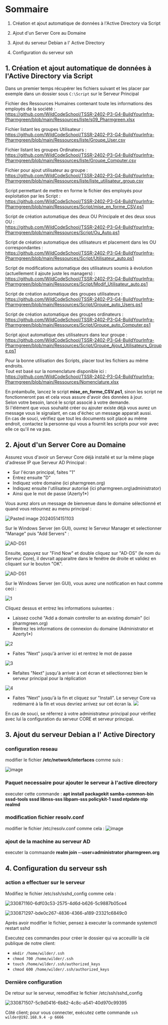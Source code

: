 # **Sommaire**

1) Création et ajout automatique de données à l'Active Directory via Script

2) Ajout d'un Server Core au Domaine

3) Ajout du serveur Debian a l' Active Directory

4) Configuration du serveur ssh


## **1.  Création et ajout automatique de données à l'Active Directory via Script**

Dans un premier temps récupérer les fichiers suivant et les placer par exemple dans un dossier sous `C:\Script` sur le Serveur Principal

Fichier des Ressources Humaines contenant toute les informations des employés de la société :  
https://github.com/WildCodeSchool/TSSR-2402-P3-G4-BuildYourInfra-Pharmgreen/blob/main/Ressources/liste/s09_Pharmgreen.xlsx

Fichier listant les groupes Utilisateur :  
https://github.com/WildCodeSchool/TSSR-2402-P3-G4-BuildYourInfra-Pharmgreen/blob/main/Ressources/liste/Groupe_User.csv

Fichier listant les groupes Ordinateurs :  
https://github.com/WildCodeSchool/TSSR-2402-P3-G4-BuildYourInfra-Pharmgreen/blob/main/Ressources/liste/Groupe_Computer.csv

Fichier pour ajout utilisateur au groupe :  
https://github.com/WildCodeSchool/TSSR-2402-P3-G4-BuildYourInfra-Pharmgreen/blob/main/Ressources/liste/liste_utilisateur_group.csv

Script permettant de mettre en forme le fichier des employés pour exploitation par les Script :  
https://github.com/WildCodeSchool/TSSR-2402-P3-G4-BuildYourInfra-Pharmgreen/blob/main/Ressources/Script/mise_en_forme_CSV.ps1

Script de création automatique des deux OU Principale et des deux sous OU :   
https://github.com/WildCodeSchool/TSSR-2402-P3-G4-BuildYourInfra-Pharmgreen/blob/main/Ressources/Script/Ou_Auto.ps1

Script de création automatique des utilisateurs et placement dans les OU correspondantes :  
https://github.com/WildCodeSchool/TSSR-2402-P3-G4-BuildYourInfra-Pharmgreen/blob/main/Ressources/Script/Utilisateur_auto.ps1

Script de modifications automatique des utilisateurs soumis à évolution (actuellement il ajoute juste les managers) :  
https://github.com/WildCodeSchool/TSSR-2402-P3-G4-BuildYourInfra-Pharmgreen/blob/main/Ressources/Script/Modif_Utilisateur_auto.ps1

Script de création automatique des groupes utilisateurs :  
https://github.com/WildCodeSchool/TSSR-2402-P3-G4-BuildYourInfra-Pharmgreen/blob/main/Ressources/Script/Groupe_auto_Users.ps1

Script de création automatique des groupes ordinateurs :  
https://github.com/WildCodeSchool/TSSR-2402-P3-G4-BuildYourInfra-Pharmgreen/blob/main/Ressources/Script/Groupe_auto_Computer.ps1

Script ajout automatique des utilisateurs dans leur groupe :  
https://github.com/WildCodeSchool/TSSR-2402-P3-G4-BuildYourInfra-Pharmgreen/blob/main/Ressources/Script/Groupe_Ajout_Utilisateurs_Groupe.ps1

Pour la bonne utilisation des Scripts, placer tout les fichiers au même endroits.  
Tout est basé sur la nomenclature disponible ici :
https://github.com/WildCodeSchool/TSSR-2402-P3-G4-BuildYourInfra-Pharmgreen/blob/main/Ressources/Nomenclature.xlsx

En préambulle, lancez le script **mise_en_forme_CSV.ps1**, sinon les script ne fonctionneront pas et cela vous assure d'avoir des données à jour.  
Selon votre besoin, lancé le script associé à votre demande.  
Si l'élément que vous souhaité créer ou ajouter existe déjà vous aurez un message vous le signalant, en cas d'échec un message apparait aussi.  
En cas de souci, vérifiez que tout les documents soit placé au même endroit, contactez la personne qui vous a fournit les scripts pour voir avec elle ce qu'il ne va pas.


## **2. Ajout d'un Server Core au Domaine**

Assurez vous d'avoir un Serveur Core déjà installé et sur la même plage d'adresse IP que Serveur AD Principal :

- Sur l'écran principal, faites "1"
- Entrez ensuite "D"
- Indiquez votre domaine (ici pharmgreen.org)
- Indiquez ensuite l'utilisateur autorisé (ici pharmgreen.org\administrator)
- Ainsi que le mot de passe (Azerty1*)

Vous aurez alors un message de bienvenue dans le domaine sélectionné et quand vous retournez au menu principal :

![Pasted image 20240514151103](https://github.com/WildCodeSchool/TSSR-2402-P3-G4-BuildYourInfra-Pharmgreen/assets/161329881/2ffd38f0-506c-45e3-8b27-62fdcb541684)

Sur le Windows Server (en GUI), ouvrez le Serveur Manager et selectionner "Manage" puis "Add Servers" :

![AD-DS1](https://github.com/WildCodeSchool/TSSR-2402-P3-G4-BuildYourInfra-Pharmgreen/assets/159529274/fd69ae44-3826-45d9-aea5-8b45ea717e74)  

Ensuite, appuyez sur "Find Now" et double cliquez sur "AD-DS" (le nom du Serveur Core), il devrait apparaitre dans le fenêtre de droite et validez en cliquant sur le bouton "OK".  

![AD-DS1](https://github.com/WildCodeSchool/TSSR-2402-P3-G4-BuildYourInfra-Pharmgreen/assets/159529274/992776d8-5ccf-42c9-9c51-18f1a64f4346)

Sur le Windows Server (en GUI), vous aurez une notification en haut comme ceci :

![1](https://github.com/WildCodeSchool/TSSR-2402-P3-G4-BuildYourInfra-Pharmgreen/assets/161329881/f5720148-2f75-457c-a95e-1bcc64d2c5bf)

Cliquez dessus et entrez les informations suivantes :
- Laissez coché "Add a domain controller to an existing domain" (ici pharmgreen.org)
- Rentrez les informations de connexion du domaine (Administrator et Azerty1*)

![2](https://github.com/WildCodeSchool/TSSR-2402-P3-G4-BuildYourInfra-Pharmgreen/assets/161329881/0da59abf-96a5-457a-8637-ca9407114ca7)

- Faites "Next" jusqu'à arriver ici et rentrez le mot de passe
  
![3](https://github.com/WildCodeSchool/TSSR-2402-P3-G4-BuildYourInfra-Pharmgreen/assets/161329881/2e39ce4e-a5d1-4f91-a8ed-01cafab1e843)

- Refaites "Next" jusqu'à arriver à cet écran et sélectionnez bien le serveur principal pour la réplication

 ![4](https://github.com/WildCodeSchool/TSSR-2402-P3-G4-BuildYourInfra-Pharmgreen/assets/161329881/2b005c4c-c1bc-4f2d-b3df-b2394efd159c)

- Faites "Next" jusqu'à la fin et cliquez sur "Install". Le serveur Core va redémarré à la fin et vous devriez arrivez sur cet écran la.
![](https://github.com/WildCodeSchool/TSSR-2402-P3-G4-BuildYourInfra-Pharmgreen/assets/159529274/cf95cd2b-80eb-4ca7-8c58-37adb9189431)

En cas de souci, se réferrez à votre administrateur principal pour vérifiez avec lui la configuration du serveur CORE et serveur principal.


## **3. Ajout du serveur Debian a l' Active Directory**

### configuration reseau

modifier le fichier **/etc/network/interfaces** comme suis :

![image](https://github.com/WildCodeSchool/TSSR-2402-P3-G4-BuildYourInfra-Pharmgreen/assets/81968235/78b1ea49-a209-4c33-bce3-5b6be1eb875f)


### Paquet necessaire pour ajouter le serveur à l'active directory

executer cette commande : **apt install packagekit samba-common-bin sssd-tools sssd libnss-sss libpam-sss policykit-1 sssd ntpdate ntp realmd**

### modification fichier resolv.conf

modifier le fichier /etc/resolv.conf comme cela :
![image](https://github.com/WildCodeSchool/TSSR-2402-P3-G4-BuildYourInfra-Pharmgreen/assets/81968235/78eac284-8141-4177-b7e4-34eb29467984)


### ajout de la machine au serveur AD

executer la commaande **realm join --user=administrator pharmgreen.org**


## **4. Configuration du serveur ssh**

### action a effectuer sur le serveur

Modifiez le fichier /etc/ssh/sshd_config comme cela :

![330871160-6df03c53-2575-4d6d-b626-5c9887b05ce4](https://github.com/WildCodeSchool/TSSR-2402-P3-G4-BuildYourInfra-Pharmgreen/assets/81968235/8dda6de4-7d39-4f56-8ca0-3fe505ba92fa)

![330871297-bde0c267-4836-4366-a189-23321c6849c0](https://github.com/WildCodeSchool/TSSR-2402-P3-G4-BuildYourInfra-Pharmgreen/assets/81968235/7f4cc67e-f1d8-4894-b7ca-f2f5655398fc)

Après avoir modifier le fichier, pensez à executer la commande systemctl restart sshd

Executez ces commandes pour créer le dossier qui va acceuillir la clé publique de notre client:

- `mkdir /home/wilder/.ssh`
- `chmod 700 /home/wilder/.ssh`
- `touch /home/wilder/.ssh/authorized_keys`
- `chmod 600 /home/wilder/.ssh/authorized_keys`

### Dernière configuration

De retour sur le serveur, remodifiez le fichier /etc/ssh/sshd_config

![330871507-5c9d0416-6b82-4c8c-a541-40d970c99395](https://github.com/WildCodeSchool/TSSR-2402-P3-G4-BuildYourInfra-Pharmgreen/assets/81968235/8d77a6d1-914d-4f1e-a7a4-ed30adc09214)

Côté client; pour vous connecter, exécutez cette commande `ssh wilder@192.168.9.4 -p 6666`
